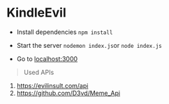 # KindleEvil

* Install dependencies `npm install`

* Start the server `nodemon index.js`or `node index.js`

* Go to [localhost:3000](http://localhost:3000)

> Used APIs
1. https://evilinsult.com/api
2. https://github.com/D3vd/Meme_Api

